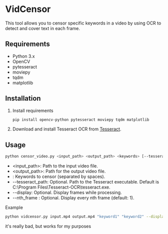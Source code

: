 # VidCensor

This tool allows you to censor specific keywords in a video by using OCR to detect and cover text in each frame.

## Requirements

- Python 3.x
- OpenCV
- pytesseract
- moviepy
- tqdm
- matplotlib

## Installation

1. Install requirements 
    ```bash
    pip install opencv-python pytesseract moviepy tqdm matplotlib
    ```

2. Download and install Tesseract OCR from [Tesseract](https://github.com/UB-Mannheim/tesseract/wiki).

## Usage

```bash
python censor_video.py <input_path> <output_path> <keywords> [--tesseract_path <path_to_tesseract>] [--display] [--nth_frame <n>]
```
- <input_path>: Path to the input video file.
- <output_path>: Path for the output video file.
- <keywords>: Keywords to censor (separated by spaces).
- --tesseract_path: Optional. Path to the Tesseract executable. Default is C:\Program Files\Tesseract-OCR\tesseract.exe.
- --display: Optional. Display frames while processing.
- --nth_frame <N>: Optional. Display every nth frame (default: 1).

Example


```bash
python vidcensor.py input.mp4 output.mp4 "keyword1" "keyword2" --display --nth_frame 10
```

it's really bad, but works for my purposes